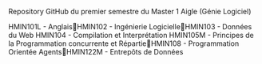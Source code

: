 Repository GitHub du premier semestre du Master 1 Aigle (Génie Logiciel)

HMIN101L - AnglaisHMIN102 - Ingénierie LogicielleHMIN103 - Données du Web
HMIN104 - Compilation et Interprétation
HMIN105M - Principes de la Programmation concurrente et RépartieHMIN108 - Programmation Orientée AgentsHMIN122M - Entrepôts de Données